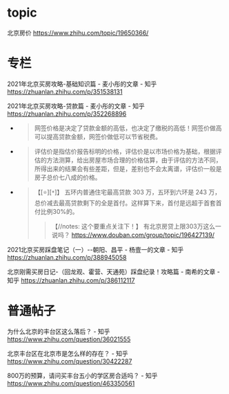 
# topic

北京房价 https://www.zhihu.com/topic/19650366/

# 专栏

2021年北京买房攻略-基础知识篇 - 麦小彤的文章 - 知乎 https://zhuanlan.zhihu.com/p/351538131

2021年北京买房攻略-贷款篇 - 麦小彤的文章 - 知乎 https://zhuanlan.zhihu.com/p/352268896
- > 网签价格是决定了贷款金额的高低，也决定了缴税的高低！网签价做高可以提高贷款金额，网签价做低可以节省税费。
- > 评估价是指估价报告标明的价格，评估价是以市场价格为基础，根据评估的方法测算，给出房屋市场合理的价格估算，由于评估的方法不同，所得出来的结果会有些差距，但是，差别也不会太离谱，评估价一般是房子总价七八成的价格。
- > 【[:star:][`*`]】 五环内普通住宅最高贷款 303 万，五环到六环是 243 万，总价减去最高贷款剩下的全是首付。这样算下来，首付是远超于首套首付比例30%的。
  >> 【//notes: 这个要重点关注下！】 有北京房贷上限303万这么一说吗？ https://www.douban.com/group/topic/196427139/

2021北京买房踩盘笔记（一）--朝阳、昌平 - 杨壹一的文章 - 知乎 https://zhuanlan.zhihu.com/p/388945058

北京刚需买房日记-（回龙观、霍营、天通苑）踩盘纪录！攻略篇 - 南希的文章 - 知乎 https://zhuanlan.zhihu.com/p/386112117

# 普通帖子

为什么北京的丰台区这么落后？ - 知乎 https://www.zhihu.com/question/36021555

北京丰台区在北京市是怎么样的存在？ - 知乎 https://www.zhihu.com/question/30422287

800万的预算，请问买丰台五小的学区房合适吗？ - 知乎 https://www.zhihu.com/question/463350561
